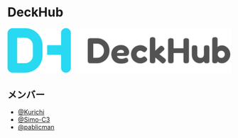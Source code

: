 # DeckHub

![deckhub-logo](https://github.com/DeckHub/.github/blob/main/images/deckhub-logo.png?raw=true)

## メンバー
- [@Kurichi](https://github.com/Kurichi)
- [@Simo-C3](https://github.com/Simo-C3)
- [@pablicman](https://github.com/pablicman)
